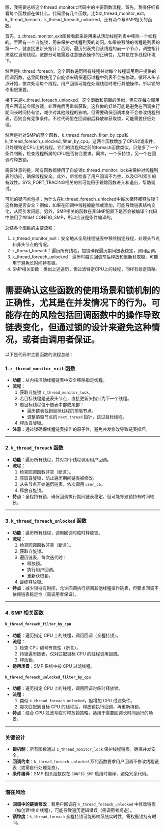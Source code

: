 嗯，我需要总结这个thread_monitor.c代码中的主要函数流程。首先，我得仔细看看每个函数都在做什么。代码里有几个函数，比如z_thread_monitor_exit，k_thread_foreach，k_thread_foreach_unlocked，还有两个与SMP相关的函数。

首先，z_thread_monitor_exit函数看起来是用来从活动线程列表中移除一个线程的。里面有一个自旋锁，用来保护对线程列表的访问。如果被移除的线程是列表的第一个，就直接更新头指针；否则，遍历列表找到该线程的前一个节点，调整指针来跳过当前线程。这部分可能需要注意链表操作的正确性，尤其是在多线程环境下。

然后是k_thread_foreach，这个函数遍历所有线程并对每个线程调用用户提供的回调函数。这里同样使用了自旋锁来确保遍历过程中列表不会被修改。循环从头节点开始，依次处理每个线程。用户回调可能在处理线程时进行其他操作，所以锁的作用很重要。

接下来是k_thread_foreach_unlocked，这个函数和前面的类似，但它在每次调用用户回调前会释放锁，处理完后再重新获取。这样做的好处可能是避免在回调执行期间长时间持有锁，减少对其他线程的影响，但需要确保回调本身不会修改线程列表，否则会有竞争条件。不过代码里在回调前后释放和获取锁，可能需要仔细处理。

然后是针对SMP的两个函数，k_thread_foreach_filter_by_cpu和k_thread_foreach_unlocked_filter_by_cpu。这两个函数增加了CPU过滤条件，只处理特定CPU上的线程。它们的流程和之前的foreach函数类似，只是多了一个条件判断，检查线程所属的CPU是否符合要求。同样，一个保持锁，另一个在回调时释放锁。

需要注意的是，所有函数都使用了自旋锁z_thread_monitor_lock来保护对线程列表的访问，确保线程安全。此外，断言检查了用户回调不为空，以及CPU索引的有效性。SYS_PORT_TRACING相关的宏可能用于跟踪函数进入和退出，帮助调试。

可能的疑问点包括：为什么在k_thread_foreach_unlocked中每次循环都释放锁？这样做是否安全？例如，如果在回调中线程被删除或添加，可能导致链表结构变化，从而引发问题。另外，SMP相关的函数在非SMP配置下是否会被编译？代码中使用了#ifdef CONFIG_SMP，所以应该是条件编译的。

总结各个函数的主要流程：

1. z_thread_monitor_exit：安全地从全局线程链表中移除指定线程，处理头节点和非头节点的情况。
2. k_thread_foreach：遍历所有线程，加锁确保遍历期间链表稳定，调用回调。
3. k_thread_foreach_unlocked：遍历时每次回调前后释放和重新获取锁，可能用于避免长时间持有锁。
4. SMP相关函数：类似上述遍历，但过滤特定CPU上的线程，同样有锁定策略。

需要确认这些函数的使用场景和锁机制的正确性，尤其是在并发情况下的行为。可能存在的风险包括回调函数中的操作导致链表变化，但通过锁的设计来避免这种情况，或者由调用者保证。
================================================
以下是代码中主要函数的流程总结：

### 1. **`z_thread_monitor_exit` 函数**
- **功能**：从内核活动线程链表中安全移除指定线程。
- **流程**：
  1. 获取自旋锁 `z_thread_monitor_lock`。
  2. 若目标线程是链表头节点，直接更新头指针为下一个线程。
  3. 若目标线程位于链表中部或尾部：
     - 遍历链表找到目标线程的前驱节点。
     - 调整前驱节点的 `next_thread` 指针，跳过目标线程。
  4. 释放自旋锁。
- **注意**：通过锁确保线程链表操作的原子性，避免并发修改导致链表损坏。

---

### 2. **`k_thread_foreach` 函数**
- **功能**：遍历所有线程，并对每个线程调用用户回调。
- **流程**：
  1. 检查回调函数非空（断言）。
  2. 获取自旋锁，防止遍历期间链表被修改。
  3. 从头节点开始遍历链表，依次调用 `user_cb`。
  4. 释放自旋锁。
- **特点**：全程持有锁，确保回调执行期间链表稳定，但可能导致锁持有时间较长。

---

### 3. **`k_thread_foreach_unlocked` 函数**
- **功能**：遍历所有线程，调用回调时临时释放锁。
- **流程**：
  1. 检查回调函数非空（断言）。
  2. 获取自旋锁。
  3. 遍历链表，每次迭代时：
     - 释放锁。
     - 执行用户回调。
     - 重新获取锁。
  4. 最终释放锁。
- **特点**：减少锁持有时间，允许回调执行期间其他线程操作链表，但要求回调不依赖链表稳定性（需调用者保证）。

---

### 4. **SMP 相关函数**
#### `k_thread_foreach_filter_by_cpu`
- **功能**：遍历指定 CPU 上的线程，调用回调（全程持锁）。
- **流程**：
  1. 检查 CPU 编号有效性（断言）。
  2. 持锁遍历链表，仅对匹配目标 CPU 的线程调用回调。
  3. 释放锁。
- **适用场景**：SMP 系统中按 CPU 过滤线程。

#### `k_thread_foreach_unlocked_filter_by_cpu`
- **功能**：遍历指定 CPU 上的线程，调用回调时临时释放锁。
- **流程**：
  1. 类似 `k_thread_foreach_unlocked`，但增加 CPU 过滤条件。
  2. 每次匹配到目标 CPU 的线程后，释放锁执行回调，再重新持锁。
- **特点**：结合 CPU 过滤与临时释放锁策略，适用于需要回调长时间运行的场景。

---

### **关键设计**
- **锁机制**：所有函数通过 `z_thread_monitor_lock` 保护线程链表，确保并发安全。
- **回调约束**：`k_thread_foreach_unlocked` 系列函数要求用户回调不修改线程链表（或需自行处理竞态）。
- **条件编译**：SMP 相关函数仅在 `CONFIG_SMP` 启用时编译，避免冗余代码。

---

### **潜在风险**
- **回调中的链表修改**：若用户回调在 `k_thread_foreach_unlocked` 中修改链表（如创建/终止线程），可能导致遍历逻辑错误（需调用者规避）。
- **锁粒度**：`k_thread_foreach` 全程持锁可能影响系统实时性，需权衡锁持有时间。